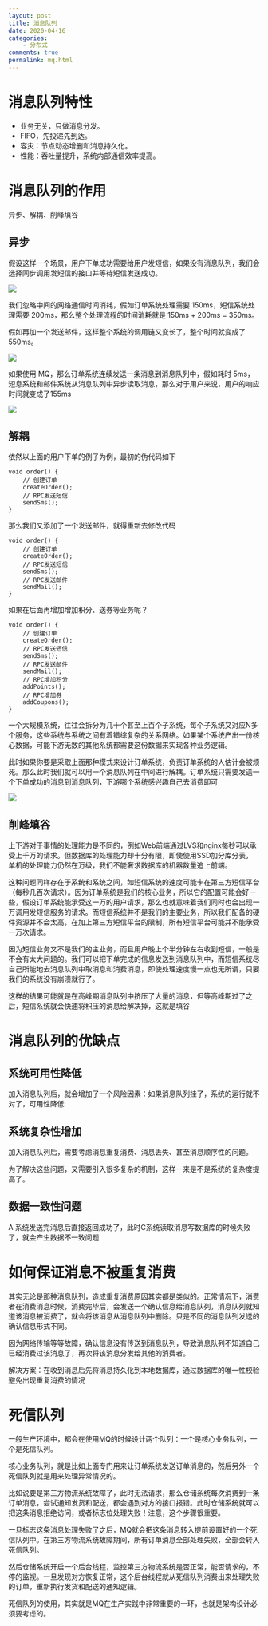 ```yaml
---
layout: post
title: 消息队列
date: 2020-04-16
categories:
    - 分布式
comments: true
permalink: mq.html
---
```


# 消息队列特性

- 业务无关，只做消息分发。
- FIFO，先投递先到达。
- 容灾：节点动态增删和消息持久化。
- 性能：吞吐量提升，系统内部通信效率提高。

#  消息队列的作用

异步、解耦、削峰填谷

## 异步
假设这样一个场景，用户下单成功需要给用户发短信，如果没有消息队列，我们会选择同步调用发短信的接口并等待短信发送成功。

![](/assets/images/posts/mq/mq-1.png)

我们忽略中间的网络通信时间消耗，假如订单系统处理需要 150ms，短信系统处理需要 200ms，那么整个处理流程的时间消耗就是 150ms + 200ms = 350ms。

假如再加一个发送邮件，这样整个系统的调用链又变长了，整个时间就变成了550ms。

![](/assets/images/posts/mq/mq-2.png)

如果使用 MQ，那么订单系统连续发送一条消息到消息队列中，假如耗时 5ms，短息系统和邮件系统从消息队列中异步读取消息，那么对于用户来说，用户的响应时间就变成了155ms

![](/assets/images/posts/mq/mq-3.png)

## 解耦

依然以上面的用户下单的例子为例，最初的伪代码如下

```
void order() {
    // 创建订单
    createOrder();
    // RPC发送短信
    sendSms();
}
```

那么我们又添加了一个发送邮件，就得重新去修改代码

```
void order() {
    // 创建订单
    createOrder();
    // RPC发送短信
    sendSms();
    // RPC发送邮件
    sendMail();
}
```

如果在后面再增加增加积分、送券等业务呢？

```
void order() {
    // 创建订单
    createOrder();
    // RPC发送短信
    sendSms();
    // RPC发送邮件
    sendMail();
    // RPC增加积分 
    addPoints();
    // RPC增加券
    addCoupons();
}
```

一个大规模系统，往往会拆分为几十个甚至上百个子系统，每个子系统又对应N多个服务，这些系统与系统之间有着错综复杂的关系网络。如果某个系统产出一份核心数据，可能下游无数的其他系统都需要这份数据来实现各种业务逻辑。

此时如果你要是采取上面那种模式来设计订单系统，负责订单系统的人估计会被烦死。那么此时我们就可以用一个消息队列在中间进行解耦。订单系统只需要发送一个下单成功的消息到消息队列，下游哪个系统感兴趣自己去消费即可

![](/assets/images/posts/mq/mq-4.png)

## 削峰填谷

上下游对于事情的处理能力是不同的，例如Web前端通过LVS和nginx每秒可以承受上千万的请求。但数据库的处理能力却十分有限，即使使用SSD加分库分表，单机的处理能力仍然在万级，我们不能奢求数据库的机器数量追上前端。

这种问题同样存在于系统和系统之间，如短信系统的速度可能卡在第三方短信平台（每秒几百次请求）。因为订单系统是我们的核心业务，所以它的配置可能会好一些，假设订单系统能承受这一万的用户请求，那么也就意味着我们同时也会出现一万调用发短信服务的请求。而短信系统并不是我们的主要业务，所以我们配备的硬件资源并不会太高，在加上第三方短信平台的限制，所有短信平台可能并不能承受一万次请求。

因为短信业务又不是我们的主业务，而且用户晚上个半分钟左右收到短信，一般是不会有太大问题的。我们可以把下单完成的信息发送到消息队列中，而短信系统尽自己所能地去消息队列中取消息和消费消息，即使处理速度慢一点也无所谓，只要我们的系统没有崩溃就行了。

这样的结果可能就是在高峰期消息队列中挤压了大量的消息，但等高峰期过了之后，短信系统就会快速将积压的消息给解决掉，这就是填谷

# 消息队列的优缺点
## 系统可用性降低
加入消息队列后，就会增加了一个风险因素：如果消息队列挂了，系统的运行就不对了，可用性降低

## 系统复杂性增加
加入消息队列后，需要考虑消息重复消费、消息丢失、甚至消息顺序性的问题。

为了解决这些问题，又需要引入很多复杂的机制，这样一来是不是系统的复杂度提高了。

## 数据一致性问题
A 系统发送完消息后直接返回成功了，此时C系统读取消息写数据库的时候失败了，就会产生数据不一致问题

# 如何保证消息不被重复消费
其实无论是那种消息队列，造成重复消费原因其实都是类似的。正常情况下，消费者在消费消息时候，消费完毕后，会发送一个确认信息给消息队列，消息队列就知道该消息被消费了，就会将该消息从消息队列中删除。只是不同的消息队列发送的确认信息形式不同。

因为网络传输等等故障，确认信息没有传送到消息队列，导致消息队列不知道自己已经消费过该消息了，再次将该消息分发给其他的消费者。

解决方案：在收到消息后先将消息持久化到本地数据库，通过数据库的唯一性校验避免出现重复消费的情况

# 死信队列
一般生产环境中，都会在使用MQ的时候设计两个队列：一个是核心业务队列，一个是死信队列。

核心业务队列，就是比如上面专门用来让订单系统发送订单消息的，然后另外一个死信队列就是用来处理异常情况的。

比如说要是第三方物流系统故障了，此时无法请求，那么仓储系统每次消费到一条订单消息，尝试通知发货和配送，都会遇到对方的接口报错。此时仓储系统就可以把这条消息拒绝访问，或者标志位处理失败！注意，这个步骤很重要。

一旦标志这条消息处理失败了之后，MQ就会把这条消息转入提前设置好的一个死信队列中。在第三方物流系统故障期间，所有订单消息全部处理失败，全部会转入死信队列。

然后仓储系统开启一个后台线程，监控第三方物流系统是否正常，能否请求的，不停的监视。一旦发现对方恢复正常，这个后台线程就从死信队列消费出来处理失败的订单，重新执行发货和配送的通知逻辑。

死信队列的使用，其实就是MQ在生产实践中非常重要的一环，也就是架构设计必须要考虑的。